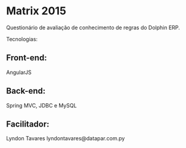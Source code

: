 # Matrix 2015
Questionário de avaliação de conhecimento de regras do Dolphin ERP.

Tecnologias:

<h2>Front-end:</h2>
AngularJS 

<h2>Back-end:</h2>
Spring MVC, JDBC e MySQL

<h2>Facilitador:</h2>
Lyndon Tavares
lyndontavares@datapar.com.py
